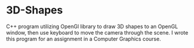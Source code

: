 # 3D-Shapes
C++ program utilizing OpenGl library to draw 3D shapes to an OpenGL window, then use keyboard to move the camera through the scene.
I wrote this program for an assignment in a Computer Graphics course.
